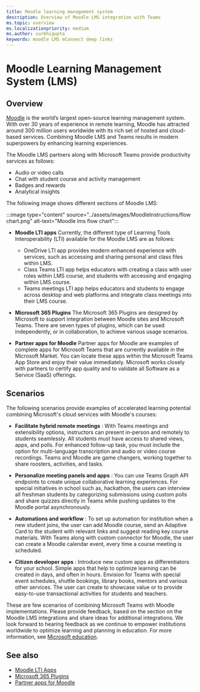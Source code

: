 ```yaml
---
title: Moodle learning management system
description: Overview of Moodle LMS integration with Teams
ms.topic: overview
ms.localizationpriority: medium
ms.author: surbhigupta
keywords: moodle LMS mConnect deep links
---
```


# Moodle Learning Management System (LMS)

## Overview

[Moodle](https://moodle.com/about/) is the world’s largest open-source learning management system. With over 30 years of experience in remote learning, Moodle has attracted around 300 million users worldwide with its rich set of hosted and cloud-based services. Combining Moodle LMS and Teams results in modern superpowers by enhancing learning experiences.
 
The Moodle LMS partners along with Microsoft Teams provide productivity services as follows:

* Audio or video calls
* Chat with student course and activity management
* Badges and rewards
* Analytical insights

 The following image shows different sections of Moodle LMS: 

:::image type="content" source="../assets/images/MoodleInstructions/flow chart.png" alt-text="Moodle lms flow chart":::

* **Moodle LTI apps**
Currently, the different type of Learning Tools Interoperability (LTI) available for the Moodle LMS are as follows:
  * OneDrive LTI app provides modern enhanced experience with services, such as accessing and sharing personal and class files within LMS.
  * Class Teams LTI app helps educators with creating a class with user roles within LMS course, and students with accessing and engaging within LMS course.
  * Teams meetings LTI app helps educators and students to engage across desktop and web platforms and integrate class meetings into their LMS course.

* **Microsoft 365 Plugins**
The Microsoft 365 Plugins are designed by Microsoft to support integration between Moodle sites and Microsoft Teams. There are seven types of plugins, which can be used independently, or in collaboration, to achieve various usage scenarios.

* **Partner apps for Moodle**
Partner apps for Moodle are examples of complete apps for Microsoft Teams that are currently available in the Microsoft Market. You can locate these apps within the Microsoft Teams App Store and enjoy their value immediately. Microsoft works closely with partners to certify app quality and to validate all Software as a Service (SaaS) offerings.

## Scenarios

The following scenarios provide examples of accelerated learning potential combining Microsoft's cloud services with Moodle's courses:

* **Facilitate hybrid remote meetings** : With Teams meetings and extensibility options, instructors can present in-person and remotely to students seamlessly. All students must have access to shared views, apps, and polls. For enhanced follow-up task, you must include the option for multi-language transcription and audio or video course recordings. Teams and Moodle are game changers, working together to share roosters, activities, and tasks.

* **Personalize meeting panels and apps** : You can use Teams Graph API endpoints to create unique collaborative learning experiences. For special initiatives in school such as, hackathon, the users can interview all freshman students by categorizing submissions using custom polls and share quizzes directly in Teams while pushing updates to the Moodle portal asynchronously.

* **Automations and workflow** : To set up automation for institution when a new student joins, the user can add Moodle course, send an Adaptive Card to the student with relevant links and suggest reading key course materials. With Teams along with custom connector for Moodle, the user can create a Moodle calendar event, every time a course meeting is scheduled.

* **Citizen developer apps** : Introduce new custom apps as differentiators for your school. Simple apps that help to optimize learning can be created in days, and often in hours. Envision for Teams with special event schedules, shuttle bookings, library books, mentors and various other services. The user can create to showcase value or to provide easy-to-use transactional activities for students and teachers.

These are few scenarios of combining Microsoft Teams with Moodle implementations. Please provide feedback, based on the section on the Moodle LMS integrations and share ideas for additional integrations. We look forward to hearing feedback as we continue to empower institutions worldwide to optimize learning and planning in education. For more information, see [Microsoft education](https://www.microsoft.com/education).

## See also

* [Moodle LTI Apps](moodle-lti-apps.md)
* [Microsoft 365 Plugins](m365-plugins/m365-plugins-overview.md)
* [Partner apps for Moodle](partner-apps-for-moodle.md)
